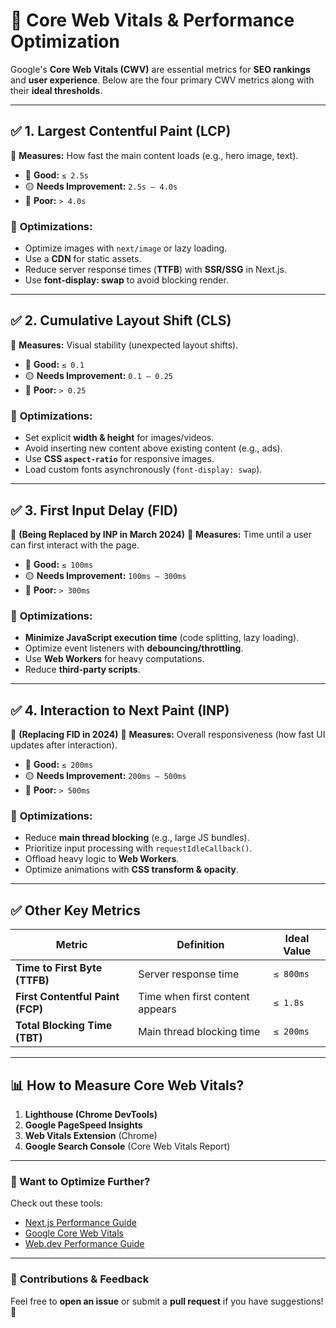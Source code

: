 # 🚀 Core Web Vitals & Performance Optimization

Google's **Core Web Vitals (CWV)** are essential metrics for **SEO rankings** and **user experience**. Below are the four primary CWV metrics along with their **ideal thresholds**.

---

## ✅ 1. Largest Contentful Paint (LCP)
📌 **Measures:** How fast the main content loads (e.g., hero image, text).

- 🎯 **Good:** `≤ 2.5s`
- 🟡 **Needs Improvement:** `2.5s – 4.0s`
- 🔴 **Poor:** `> 4.0s`

### 🔹 **Optimizations**:
- Optimize images with `next/image` or lazy loading.
- Use a **CDN** for static assets.
- Reduce server response times (**TTFB**) with **SSR/SSG** in Next.js.
- Use **font-display: swap** to avoid blocking render.

---

## ✅ 2. Cumulative Layout Shift (CLS)
📌 **Measures:** Visual stability (unexpected layout shifts).

- 🎯 **Good:** `≤ 0.1`
- 🟡 **Needs Improvement:** `0.1 – 0.25`
- 🔴 **Poor:** `> 0.25`

### 🔹 **Optimizations**:
- Set explicit **width & height** for images/videos.
- Avoid inserting new content above existing content (e.g., ads).
- Use **CSS `aspect-ratio`** for responsive images.
- Load custom fonts asynchronously (`font-display: swap`).

---

## ✅ 3. First Input Delay (FID)
📌 **(Being Replaced by INP in March 2024)**
📌 **Measures:** Time until a user can first interact with the page.

- 🎯 **Good:** `≤ 100ms`
- 🟡 **Needs Improvement:** `100ms – 300ms`
- 🔴 **Poor:** `> 300ms`

### 🔹 **Optimizations**:
- **Minimize JavaScript execution time** (code splitting, lazy loading).
- Optimize event listeners with **debouncing/throttling**.
- Use **Web Workers** for heavy computations.
- Reduce **third-party scripts**.

---

## ✅ 4. Interaction to Next Paint (INP)
📌 **(Replacing FID in 2024)**
📌 **Measures:** Overall responsiveness (how fast UI updates after interaction).

- 🎯 **Good:** `≤ 200ms`
- 🟡 **Needs Improvement:** `200ms – 500ms`
- 🔴 **Poor:** `> 500ms`

### 🔹 **Optimizations**:
- Reduce **main thread blocking** (e.g., large JS bundles).
- Prioritize input processing with `requestIdleCallback()`.
- Offload heavy logic to **Web Workers**.
- Optimize animations with **CSS transform & opacity**.

---

## ✅ Other Key Metrics

| **Metric** | **Definition** | **Ideal Value** |
|------------|--------------|----------------|
| **Time to First Byte (TTFB)** | Server response time | `≤ 800ms` |
| **First Contentful Paint (FCP)** | Time when first content appears | `≤ 1.8s` |
| **Total Blocking Time (TBT)** | Main thread blocking time | `≤ 200ms` |

---

## 📊 How to Measure Core Web Vitals?

1. **Lighthouse (Chrome DevTools)**
2. **Google PageSpeed Insights**
3. **Web Vitals Extension** (Chrome)
4. **Google Search Console** (Core Web Vitals Report)

---

### 📌 Want to Optimize Further?
Check out these tools:
- [Next.js Performance Guide](https://nextjs.org/docs/advanced-features/measuring-performance)
- [Google Core Web Vitals](https://web.dev/vitals/)
- [Web.dev Performance Guide](https://web.dev/measure/)

---

### 📢 **Contributions & Feedback**
Feel free to **open an issue** or submit a **pull request** if you have suggestions! 🚀

